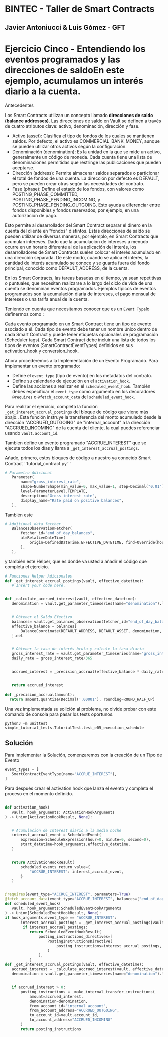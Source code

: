# BINTEC - Taller de Smart Contracts
Javier Antoniucci & Luis Gómez - GFT
---

# Ejercicio Cinco - Entendiendo los eventos programados y las direcciones de saldoEn este ejemplo, acumulamos un interés diario a la cuenta.

Antecedentes

Los Smart Contracts utilizan un concepto llamado **direcciones de saldo (balance addresses)**. Las direcciones de saldo en Vault se definen a través de cuatro atributos clave: activo, denominación, dirección y fase.

- Activo (asset): Clasifica el tipo de fondos de los cuales se mantienen saldos. Por defecto, el activo es COMMERCIAL_BANK_MONEY, aunque se pueden utilizar otros activos según la configuración.
- Denominación (denomination): Es la unidad en la que se mide un activo, generalmente un código de moneda. Cada cuenta tiene una lista de denominaciones permitidas que restringe las publicaciones que pueden aceptarse.
- Dirección (address): Permite almacenar saldos separados o particionar el total de fondos de una cuenta. La dirección por defecto es DEFAULT, pero se pueden crear otras según las necesidades del contrato.
- Fase (phase): Define el estado de los fondos, con valores como POSTING_PHASE_COMMITTED, POSTING_PHASE_PENDING_INCOMING, y POSTING_PHASE_PENDING_OUTGOING. Esto ayuda a diferenciar entre fondos disponibles y fondos reservados, por ejemplo, en una autorización de pago.

Esto permite al desarrollador del Smart Contract separar el dinero en la cuenta del cliente en "fondos" distintos. Estas direcciones de saldo se pueden utilizar de diversas maneras, por ejemplo, en Smart Contracts que acumulan intereses. Dado que la acumulación de intereses a menudo ocurre en un horario diferente al de la aplicación del interés, los desarrolladores de Smart Contracts suelen colocar el interés acumulado en una dirección separada. De este modo, cuando se aplica el interés, la cantidad de interés acumulado se conoce y se guarda fuera del fondo principal, conocido como DEFAULT_ADDRESS, de la cuenta.

En los Smart Contracts, las tareas basadas en el tiempo, ya sean repetitivas o puntuales, que necesitan realizarse a lo largo del ciclo de vida de una cuenta se denominan eventos programados. Ejemplos típicos de eventos programados son la acumulación diaria de intereses, el pago mensual de intereses o una tarifa anual de la cuenta.

Teniendo en cuenta que necesitamos conocer que es un ``Event Type``lo definermos como :

Cada evento programado en un Smart Contract tiene un tipo de evento asociado a él. Cada tipo de evento debe tener un nombre único dentro de cada Smart Contract y puede tener etiquetas opcionales de programación (Scheduler tags). Cada Smart Contract debe incluir una lista de todos los tipos de eventos (SmartContractEventTypes) definidos en sus activation_hook y conversion_hook.

Ahora procederemos a la Implementación de un Evento Programado. Para implementar un evento programado:

- Define el ``event type`` (tipo de evento) en los metadatos del contrato.
- Define su calendario de ejecución en el ``activation_hook``.
- Define las acciones a realizar en el ``scheduled_event_hook``. También debes especificar el ``event_type`` como argumento en los decoradores ``@requires`` o ``@fetch_account_data`` del ``scheduled_event_hook``.

Para realizar el ejercicio, completa la función ``_get_interest_accrual_postings`` del bloque de código que viene más abajo.. Esta función instruye la transferencia del monto acumulado desde la dirección "ACCRUED_OUTGOING" de "internal_account" a la dirección "ACCRUED_INCOMING" de la cuenta del cliente, la cual puedes referenciar usando ``vault.account_id``.

Tambien define un evento programado "ACCRUE_INTEREST" que se ejecuta todos los días y llama a ``_get_interest_accrual_postings``.

Añade, primero, estos bloques de código a nuestro ya conocido Smart Contract ``tutorial_contract.py```

```python
# Parametro Adicional
   Parameter(
       name="gross_interest_rate",
       shape=NumberShape(min_value=0, max_value=1, step=Decimal("0.01")),
       level=ParameterLevel.TEMPLATE,
       description="Gross interest rate",
       display_name="Rate paid on positive balances",
   ),
```

También este 

```python 
# Additional data fetcher
   BalancesObservationFetcher(
       fetcher_id="end_of_day_balances",
       at=RelativeDateTime(
           origin=DefinedDateTime.EFFECTIVE_DATETIME, find=Override(hour=0, minute=0, second=0),
       ),
   ),
```

y también este Helper, que es donde va usted a añadir el código que completa el ejercicio.

```python
# Funciones Helper Adicionales
def _get_interest_accrual_postings(vault, effective_datetime):
   # Insert your code here.


def _calculate_accrued_interest(vault, effective_datetime):
   denomination = vault.get_parameter_timeseries(name="denomination").latest()


   # Obtener el Saldo Efectivo
   balances= vault.get_balances_observation(fetcher_id="end_of_day_balances").balances
   effective_balance = balances[
       BalanceCoordinate(DEFAULT_ADDRESS, DEFAULT_ASSET, denomination, Phase.COMMITTED)
   ].net


   # Obtener la tasa de interés bruta y calcule la tasa diaria
   gross_interest_rate = vault.get_parameter_timeseries(name="gross_interest_rate").at(at_datetime=effective_datetime)
   daily_rate = gross_interest_rate/365


   accrued_interest = _precision_accrual(effective_balance * daily_rate)


   return accrued_interest

def _precision_accrual(amount):
  return amount.quantize(Decimal('.00001'), rounding=ROUND_HALF_UP)

```

Una vez implementada su solición al problema, no olvide probar con este comando de consola para pasar los tests oportunos.

```console
python3 -m unittest simple_tutorial_tests.TutorialTest.test_e05_execution_schedule
```

## Solución

Para implementar la Solución, comenzaremos con la creación de un Tipo de Evento

```python 
event_types = [
   SmartContractEventType(name="ACCRUE_INTEREST"),
]
```

Para después crear el activation hook que lanza el evento y completa el proceso en el momento definido.


```python

def activation_hook(
   vault, hook_arguments: ActivationHookArguments
) -> Union[ActivationHookResult, None]:


   # Acumulación de Interest diario a la media noche
   interest_accrual_event = ScheduledEvent(
       expression=ScheduleExpression(hour=0, minute=0, second=0),
       start_datetime=hook_arguments.effective_datetime,
   )


   return ActivationHookResult(
       scheduled_events_return_value={
           "ACCRUE_INTEREST": interest_accrual_event,
       }
   )


@requires(event_type="ACCRUE_INTEREST", parameters=True)
@fetch_account_data(event_type="ACCRUE_INTEREST", balances=["end_of_day_balances"])
def scheduled_event_hook(
   vault, hook_arguments:ScheduledEventHookArguments
) -> Union[ScheduledEventHookResult, None]:
if hook_arguments.event_type == "ACCRUE_INTEREST":
       interest_accrual_postings = _get_interest_accrual_postings(vault, hook_arguments.effective_datetime)
        if interest_accrual_postings:
           return ScheduledEventHookResult(
               posting_instructions_directives=[
                   PostingInstructionsDirective(
                       posting_instructions=interest_accrual_postings,
                   )
               ],
           )
def _get_interest_accrual_postings(vault, effective_datetime):
   accrued_interest = _calculate_accrued_interest(vault, effective_datetime)
   denomination = vault.get_parameter_timeseries(name="denomination").latest()


   if accrued_interest > 0:
       posting_instructions = _make_internal_transfer_instructions(
           amount=accrued_interest,
           denomination=denomination,
           from_account_id="internal_account",
           from_account_address="ACCRUED_OUTGOING",
           to_account_id=vault.account_id,
           to_account_address="ACCRUED_INCOMING"
       )
       return posting_instructions

```
